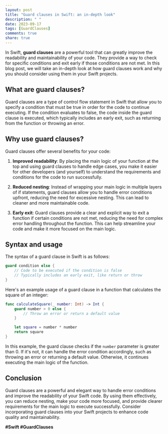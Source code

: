 ```yaml
---
layout: post
title: "Guard clauses in Swift: an in-depth look"
description: " "
date: 2023-09-17
tags: [GuardClauses]
comments: true
share: true
---
```


In Swift, **guard clauses** are a powerful tool that can greatly improve the readability and maintainability of your code. They provide a way to check for specific conditions and exit early if those conditions are not met. In this blog post, we will take an in-depth look at how guard clauses work and why you should consider using them in your Swift projects.

## What are guard clauses?

Guard clauses are a type of control flow statement in Swift that allow you to specify a condition that must be true in order for the code to continue executing. If the condition evaluates to false, the code inside the guard clause is executed, which typically includes an early exit, such as returning from the function or throwing an error.

## Why use guard clauses?

Guard clauses offer several benefits for your code:

1. **Improved readability**: By placing the main logic of your function at the top and using guard clauses to handle edge cases, you make it easier for other developers (and yourself) to understand the requirements and conditions for the code to run successfully.

2. **Reduced nesting**: Instead of wrapping your main logic in multiple layers of if statements, guard clauses allow you to handle error conditions upfront, reducing the need for excessive nesting. This can lead to cleaner and more maintainable code.

3. **Early exit**: Guard clauses provide a clear and explicit way to exit a function if certain conditions are not met, reducing the need for complex error handling throughout the function. This can help streamline your code and make it more focused on the main logic.

## Syntax and usage

The syntax of a guard clause in Swift is as follows:

```swift
guard condition else {
    // Code to be executed if the condition is false
    // Typically includes an early exit, like return or throw
}
```

Here's an example usage of a guard clause in a function that calculates the square of an integer:

```swift
func calculateSquare(_ number: Int) -> Int {
    guard number > 0 else {
        // Throw an error or return a default value
    }

    let square = number * number
    return square
}
```

In this example, the guard clause checks if the `number` parameter is greater than 0. If it's not, it can handle the error condition accordingly, such as throwing an error or returning a default value. Otherwise, it continues executing the main logic of the function.

## Conclusion

Guard clauses are a powerful and elegant way to handle error conditions and improve the readability of your Swift code. By using them effectively, you can reduce nesting, make your code more focused, and provide clearer requirements for the main logic to execute successfully. Consider incorporating guard clauses into your Swift projects to enhance code quality and maintainability.

**#Swift #GuardClauses**